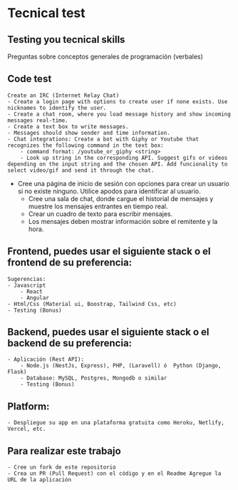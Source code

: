 # Tecnical test

## Testing you tecnical skills
Preguntas sobre conceptos generales de programación (verbales)

## Code test
    Create an IRC (Internet Relay Chat) 
    - Create a login page with options to create user if none exists. Use nicknames to identify the user.
    - Create a chat room, where you load message history and show incoming messages real-time.
    - Create a text box to write messages.
    - Messages should show sender and time information. 
    - Chat integrations: Create a bot with Giphy or Youtube that recognizes the following command in the text box: 
        - command format: /youtube_or_giphy <string> 
        - Look up string in the corresponding API. Suggest gifs or videos depending on the input string and the chosen API. Add funcionality to select video/gif and send it through the chat.
 
- Cree una página de inicio de sesión con opciones para crear un usuario si no existe ninguno. Utilice apodos para identificar al usuario.
    - Cree una sala de chat, donde cargue el historial de mensajes y muestre los mensajes entrantes en tiempo real.
    - Crear un cuadro de texto para escribir mensajes.
    - Los mensajes deben mostrar información sobre el remitente y la hora.

## Frontend, puedes usar el siguiente stack o el frontend de su preferencia:
    Sugerencias:
    - Javascript
        - React
        - Angular
    - Html/Css (Material ui, Boostrap, Tailwind Css, etc)
    - Testing (Bonus)

## Backend, puedes usar el siguiente stack o el backend de su preferencia:
    - Aplicación (Rest API):
        - Node.js (NestJs, Express), PHP, (Laravell) ó  Python (Django, Flask)
        - Database: MySQL, Postgres, Mongodb o similar
        - Testing (Bonus)

## Platform:
    - Despliegue su app en una plataforma gratuita como Heroku, Netlify, Vercel, etc.

## Para realizar este trabajo
    - Cree un fork de este repositorio
    - Crea un PR (Pull Request) con el código y en el Readme Agregue la URL de la aplicación

